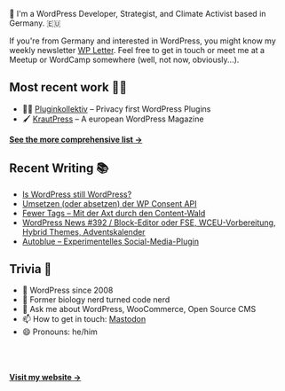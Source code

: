 👋 I'm a WordPress Developer, Strategist, and Climate Activist based in Germany. 🇪🇺

If you're from Germany and interested in WordPress, you might know my weekly newsletter [WP Letter](https://wpletter.de/). Feel free to get in touch or meet me at a Meetup or WordCamp somewhere (well, not now, obviously...).


## Most recent work 👷‍♂️

- 👨‍💻 [Pluginkollektiv](https://github.com/pluginkollektiv) – Privacy first WordPress Plugins
- 🖌️ [KrautPress](https://kraut.press) – A european WordPress Magazine

**[See the more comprehensive list &rarr;](https://simonkraft.com/what-i-do)**


## Recent Writing 📚

<!-- BLOG-POST-LIST:START -->
- [Is WordPress still WordPress?](https://feed.kraut.press/link/23937/16915488/is-wordpress-still-wordpress)
- [Umsetzen (oder absetzen) der WP Consent API](https://www.wppodcast.de/podcast/umsetzen-oder-absetzen-der-wp-consent-api/)
- [Fewer Tags – Mit der Axt durch den Content-Wald](https://krautpress.de/2024/fewer-tags/)
- [WordPress News #392 / Block-Editor oder FSE, WCEU-Vorbereitung, Hybrid Themes, Adventskalender](https://feed.kraut.press/link/14399/16914379/392)
- [Autoblue – Experimentelles Social-Media-Plugin](https://krautpress.de/2024/autoblue/)
<!-- BLOG-POST-LIST:END -->


## Trivia 🤪

- 👴 WordPress since 2008
- 🌱 Former biology nerd turned code nerd
- 💬 Ask me about WordPress, WooCommerce, Open Source CMS
- 📫 How to get in touch: [Mastodon](https://dewp.space/@simon)
- 😄 Pronouns: he/him

<br/><br/><br/>
**[Visit my website &rarr;](https://simonkraft.com/hi)**